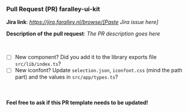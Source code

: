 ### Pull Request (PR) faralley-ui-kit

**Jira link**:
*https://jira.faralley.nl/browse/[Paste Jira issue here]*

**Description of the pull request**:
*The PR description goes here*

<br />

- [ ] New component? Did you add it to the library exports file `src/lib/index.ts`?
- [ ] New iconfont? Update `selection.json`, `iconfont.css` (mind the path part) and the values in `src/app/types.ts`?

<br />

#### Feel free to ask if this PR template needs to be updated!
